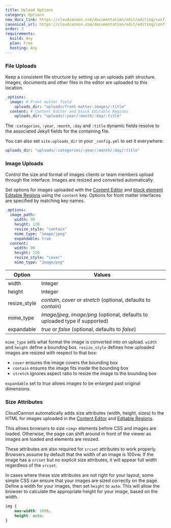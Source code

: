 ```yaml
---
title: Upload Options
category: Options
new_docs_link: https://cloudcannon.com/documentation/edit/editing/configuration/#upload-options
canonical_url: https://cloudcannon.com/documentation/edit/editing/configuration/#upload-options
order: 3
requirements:
  build: Any
  plan: Free
  hosting: Any
---
```


### File Uploads

Keep a consistent file structure by setting up an uploads path structure. Images, documents and other files in the editor are uploaded to this location.

```yaml
_options:
  image: # Front matter field
    uploads_dir: "uploads/front-matter-images/:title"
  content: # Content Editor and block Editable Regions
    uploads_dir: "uploads/:year/:month/:day/:title"
```

The `:categories`, `:year`, `:month`, `:day` and `:title` dynamic fields resolve to the associated Jekyll fields for the containing file.

You can also set `site.uploads_dir` in your `_config.yml` to set it everywhere:

```yaml
uploads_dir: "uploads/:categories/:year/:month/:day/:title"
```

### Image Uploads

Control the size and format of images clients or team members upload through the interface. Images are resized and converted automatically.

Set options for images uploaded with the [Content Editor](/editing/editors/content-editor/) and [block element Editable Regions](/editing/interfaces/editable-regions/#block-elements) using the `content` key. Options for front matter interfaces are specified by matching key names.

```yaml
_options:
  image_path:
    width: 90
    height: 120
    resize_style: "contain"
    mime_type: "image/jpeg"
    expandable: true
  content:
    width: 90
    height: 120
    resize_style: "cover"
    mime_type: "image/png"
```

| Option | Values |
| --- | --- |
| width | Integer |
| height | Integer |
| resize\_style | *contain*, *cover* or *stretch* (optional, defaults to *contain*) |
| mime\_type | *image/jpeg*, *image/png* (optional, defaults to uploaded type if supported) |
| expandable | *true* or *false* (optional, defaults to *false*) |

`mime_type` sets what format the image is converted into on upload. `width` and `height` define a bounding box. `resize_style` defines how uploaded images are resized with respect to that box:

* `cover` ensures the image covers the bounding box
* `contain` ensures the image fits inside the bounding box
* `stretch` ignores aspect ratio to resize the image to the bounding box

`expandable` set to *true* allows images to be enlarged past original dimensions.

### Size Attributes

CloudCannon automatically adds size attributes (width, height, sizes) to the HTML for images uploaded in the [Content Editor](/editing/editors/content-editor/) and [Editable Regions](/editing/interfaces/editable-regions/).

This allows browsers to size `<img>` elements before CSS and images are loaded. Otherwise, the page can shift around in front of the viewer as images are loaded and elements are resized.

These attributes are also required for&nbsp;`srcset` attributes to work properly. Browsers assume by default that the width of an image is 100vw. If the image has a `srcset` but no explicit size attributes, it will appear full width regardless of the `srcset`.

In cases where these size attributes are not right for your layout, some simple CSS can ensure that your images are sized correctly on the page. Define a width for your images, then set `height` to `auto`. This will allow the browser to calculate the appropriate height for your image, based on the width.

```css
img {
    max-width: 100%;
    height: auto;
}
```